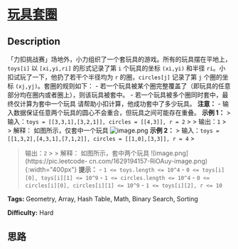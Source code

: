 # [玩具套圈][title]

## Description

「力扣挑战赛」场地外，小力组织了一个套玩具的游戏。所有的玩具摆在平地上，`toys[i]` 以 `[xi,yi,ri]` 的形式记录了第 `i`
个玩具的坐标 `(xi,yi)` 和半径 `ri`。小扣试玩了一下，他扔了若干个半径均为 `r` 的圈，`circles[j]` 记录了第 `j`
个圈的坐标 `(xj,yj)`。套圈的规则如下： \- 若一个玩具被某个圈完整覆盖了（即玩具的任意部分均在圈内或者圈上），则该玩具被套中。 \-
若一个玩具被多个圈同时套中，最终仅计算为套中一个玩具 请帮助小扣计算，他成功套中了多少玩具。 **注意：** \-
输入数据保证任意两个玩具的圆心不会重合，但玩具之间可能存在重叠。 **示例 1：** > 输入：`toys = [[3,3,1],[3,2,1]],
circles = [[4,3]], r = 2` > > 输出：`1` > > 解释： 如图所示，仅套中一个玩具
![image.png](https://pic.leetcode-cn.com/1629194140-ydKiGF-image.png) **示例
2：** > 输入：`toys = [[1,3,2],[4,3,1],[7,1,2]], circles = [[1,0],[3,3]], r = 4` >
> 输出：`2` > > 解释： 如图所示，套中两个玩具 ![image.png](https://pic.leetcode-
cn.com/1629194157-RiOAuy-image.png){:width="400px"} **提示：** \- `1 <=
toys.length <= 10^4` \- `0 <= toys[i][0], toys[i][1] <= 10^9` \- `1 <=
circles.length <= 10^4` \- `0 <= circles[i][0], circles[i][1] <= 10^9` \- `1
<= toys[i][2], r <= 10`


**Tags:** Geometry, Array, Hash Table, Math, Binary Search, Sorting

**Difficulty:** Hard

## 思路

[title]: https://leetcode-cn.com/problems/vFjcfV
